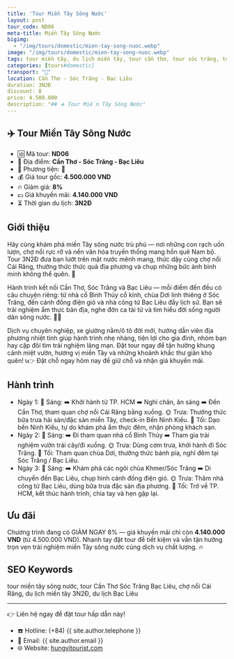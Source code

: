 ```yaml
---
title: 'Tour Miền Tây Sông Nước'
layout: post
tour_code: ND06
meta-title: Miền Tây Sông Nước
bigimg:
  - "/img/tours/domestic/mien-tay-song-nuoc.webp"
image: "/img/tours/domestic/mien-tay-song-nuoc.webp"
tags: tour miền tây, du lịch miền tây, tour cần thơ, tour sóc trăng, tour bạc liêu, tour nội địa
categories: [tours#domestic]
transport: "🚌"
location: Cần Thơ - Sóc Trăng - Bạc Liêu
duration: 3N2Đ
discount: 8
price: 4.500.000
description: "## ✈️ Tour Miền Tây Sông Nước"
---
```


## ✈️ Tour Miền Tây Sông Nước 

- 🆔 Mã tour: **ND06**
- 📍 Địa điểm: **Cần Thơ - Sóc Trăng - Bạc Liêu**
- 🚗 Phương tiện: **🚌**
- 💰 Giá tour gốc: **4.500.000 VND**
- 🔥 Giảm giá: **8%**
- 💵 Giá khuyến mãi: **4.140.000 VND**
- ⏳ Thời gian du lịch: **3N2Đ**


## Giới thiệu
Hãy cùng khám phá miền Tây sông nước trù phú — nơi những con rạch uốn lượn, chợ nổi rực rỡ và nền văn hóa truyền thống mang hồn quê Nam bộ. Tour 3N2Đ đưa bạn lướt trên mặt nước mênh mang, thức dậy cùng chợ nổi Cái Răng, thưởng thức thức quà địa phương và chụp những bức ảnh bình minh không thể quên. 🌅

Hành trình kết nối Cần Thơ, Sóc Trăng và Bạc Liêu — mỗi điểm đến đều có câu chuyện riêng: từ nhà cổ Bình Thủy cổ kính, chùa Dơi linh thiêng ở Sóc Trăng, đến cánh đồng điện gió và nhà công tử Bạc Liêu đầy lịch sử. Bạn sẽ trải nghiệm ẩm thực bản địa, nghe đờn ca tài tử và tìm hiểu đời sống người dân sông nước. 🍜🎶

Dịch vụ chuyên nghiệp, xe giường nằm/ô tô đời mới, hướng dẫn viên địa phương nhiệt tình giúp hành trình nhẹ nhàng, tiện lợi cho gia đình, nhóm bạn hay cặp đôi tìm trải nghiệm lãng mạn. Đặt tour ngay để tận hưởng khung cảnh miệt vườn, hương vị miền Tây và những khoảnh khắc thư giãn khó quên! 📞👉 Đặt chỗ ngay hôm nay để giữ chỗ và nhận giá khuyến mãi.

## Hành trình
- Ngày 1:
  🌅 Sáng: ➡️ Khởi hành từ TP. HCM ➡️ Nghỉ chân, ăn sáng ➡️ Đến Cần Thơ, tham quan chợ nổi Cái Răng bằng xuồng.
  🌞 Trưa: Thưởng thức bữa trưa hải sản/đặc sản miền Tây, check-in Bến Ninh Kiều.
  🌙 Tối: Dạo bến Ninh Kiều, tự do khám phá ẩm thực đêm, nhận phòng khách sạn.
- Ngày 2:
  🌅 Sáng: ➡️ Đi tham quan nhà cổ Bình Thủy ➡️ Tham gia trải nghiệm vườn trái cây/đi xuồng.
  🌞 Trưa: Dùng cơm trưa, khởi hành đi Sóc Trăng.
  🌙 Tối: Tham quan chùa Dơi, thưởng thức bánh pía, nghỉ đêm tại Sóc Trăng / Bạc Liêu.
- Ngày 3:
  🌅 Sáng: ➡️ Khám phá các ngôi chùa Khmer/Sóc Trăng ➡️ Di chuyển đến Bạc Liêu, chụp hình cánh đồng điện gió.
  🌞 Trưa: Thăm nhà công tử Bạc Liêu, dùng bữa trưa đặc sản địa phương.
  🌙 Tối: Trở về TP. HCM, kết thúc hành trình, chia tay và hẹn gặp lại.

## Ưu đãi
Chương trình đang có GIẢM NGAY 8% — giá khuyến mãi chỉ còn **4.140.000 VND** (từ 4.500.000 VND). Nhanh tay đặt tour để tiết kiệm và vẫn tận hưởng trọn vẹn trải nghiệm miền Tây sông nước cùng dịch vụ chất lượng. 🔥

## SEO Keywords
tour miền tây sông nước, tour Cần Thơ Sóc Trăng Bạc Liêu, chợ nổi Cái Răng, du lịch miền tây 3N2Đ, du lịch Bạc Liêu

---

👉 Liên hệ ngay để đặt tour hấp dẫn này!

- ☎️ Hotline: (+84) {{ site.author.telephone }}
- 📧 Email: {{ site.author.email }}
- 🌐 Website: [hungvitourist.com](https://hungvitourist.com)

